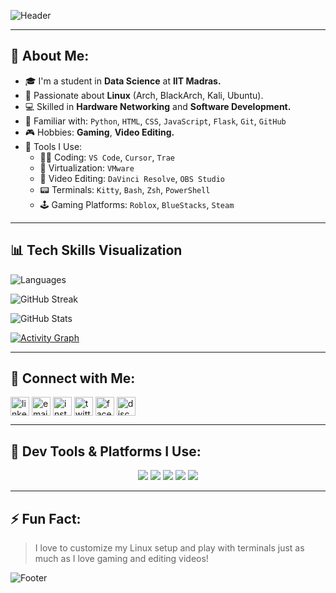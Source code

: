 
![Header](https://capsule-render.vercel.app/api?type=waving&color=0:0f0c29,50:302b63,100:24243e&height=250&section=header&text=Hi%20There!%20I'm%20Srijit%20Roy%20👋&fontSize=32&fontAlign=center&fontColor=ffffff&desc=Data%20Science%20Student%20%7C%20Linux%20User%20%7C%20Developer&descAlign=center&descAlignY=70)

---

## 💫 About Me:
- 🎓 I'm a student in **Data Science** at **IIT Madras.**
- 🐧 Passionate about **Linux** (Arch, BlackArch, Kali, Ubuntu).
- 💻 Skilled in **Hardware Networking** and **Software Development.**
- 🧠 Familiar with: `Python`, `HTML`, `CSS`, `JavaScript`, `Flask`, `Git`, `GitHub`
- 🎮 Hobbies: **Gaming**, **Video Editing.**
- 🔧 Tools I Use:
  - 👨‍💻 Coding: `VS Code`, `Cursor`, `Trae`
  - 🧪 Virtualization: `VMware`
  - 🎥 Video Editing: `DaVinci Resolve`, `OBS Studio`
  - 📟 Terminals: `Kitty`, `Bash`, `Zsh`, `PowerShell`
  - 🕹️ Gaming Platforms: `Roblox`, `BlueStacks`, `Steam`

---

## 📊 Tech Skills Visualization

<!-- Top Languages by Project Use -->
![Languages](https://github-readme-stats.vercel.app/api/top-langs/?username=Srijit4514&layout=compact&theme=radical&langs_count=8)

<!-- Contributions Activity -->
![GitHub Streak](https://streak-stats.demolab.com?user=Srijit4514&theme=tokyonight&date_format=M%20j%5B%2C%20Y%5D)

<!-- Overall GitHub Stats -->
![GitHub Stats](https://github-readme-stats.vercel.app/api?username=Srijit4514&show_icons=true&theme=radical&count_private=true&hide_rank=false)

<!-- Activity Graph -->
[![Activity Graph](https://github-readme-activity-graph.vercel.app/graph?username=Srijit4514&bg_color=0d1117&color=58A6FF&line=58A6FF&point=ffffff&area=true&hide_border=true)](https://github.com/Srijit4514)

---

## 🔗 Connect with Me:
<p align="left">
  <a href="https://www.linkedin.com/in/srijit-roy-377077282/" target="_blank"><img align="center" src="https://static.vecteezy.com/system/resources/previews/023/986/926/non_2x/linkedin-logo-linkedin-logo-transparent-linkedin-icon-transparent-free-free-png.png" alt="linkedin" height="30" width="30" /></a>
  <a href="mailto:srijit2004roy@gmail.com" target="_blank"><img align="center" src="https://encrypted-tbn0.gstatic.com/images?q=tbn:ANd9GcSKtmoqiJiyB-emg7RtbpaH8b9MTeZU-InTP-z7OxSCo4GAfOuamBO7Zcz17u9_mFC_5QA&usqp=CAU" alt="email" height="30" width="30" /></a>
  <a href="https://www.instagram.com/darks04yt/" target="_blank"><img align="center" src="https://i.pinimg.com/736x/21/d6/7f/21d67f1d6b3be5bb2e39395311c77fc6.jpg" alt="instagram" height="30" width="30" /></a>
  <a href="https://x.com/Srijit786" target="_blank"><img align="center" src="https://img.freepik.com/free-vector/new-2023-twitter-logo-x-icon-design_1017-45418.jpg" alt="twitter" height="30" width="30" /></a>
  <a href="https://www.facebook.com/srijit.roy.32362" target="_blank"><img align="center" src="https://cdn-icons-png.flaticon.com/512/124/124010.png" alt="facebook" height="30" width="30" /></a>
  <a href="https://discord.com/users/963409962959245362" target="_blank"><img align="center" src="https://encrypted-tbn0.gstatic.com/images?q=tbn:ANd9GcR4bhYj1sALwQhnFxdj7hZpI6zmmAczir073Q&s" alt="discord" height="30" width="30" /></a>
</p>

---

## 🧩 Dev Tools & Platforms I Use:
<p align="center">
  <img src="https://img.shields.io/badge/VMware-607078?style=for-the-badge&logo=vmware&logoColor=white" />
  <img src="https://img.shields.io/badge/Davinci_Resolve-000000?style=for-the-badge&logo=davinciresolve&logoColor=white" />
  <img src="https://img.shields.io/badge/OBS_Studio-302e31?style=for-the-badge&logo=obsstudio&logoColor=white" />
  <img src="https://img.shields.io/badge/VS_Code-007ACC?style=for-the-badge&logo=visualstudiocode&logoColor=white" />
  <img src="https://img.shields.io/badge/Steam-171a21?style=for-the-badge&logo=steam&logoColor=white" />
</p>

---

## ⚡ Fun Fact:
> I love to customize my Linux setup and play with terminals just as much as I love gaming and editing videos!

![Footer](https://capsule-render.vercel.app/api?type=waving&color=0:0f0c29,50:302b63,100:24243e&height=100&section=footer)
